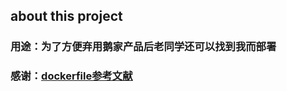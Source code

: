 
## about this project




### 用途：为了方便弃用鹅家产品后老同学还可以找到我而部署

### 感谢：[dockerfile参考文献](https://cloud.tencent.com/developer/article/1563437)

